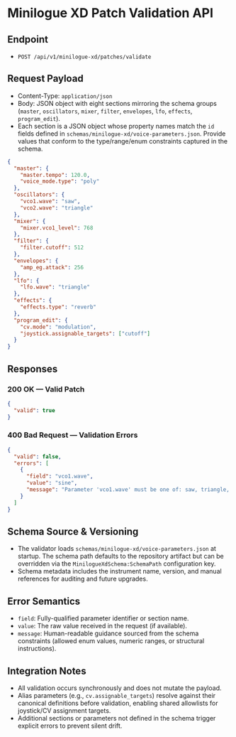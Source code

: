 # Minilogue XD Patch Validation API

## Endpoint
- `POST /api/v1/minilogue-xd/patches/validate`

## Request Payload
- Content-Type: `application/json`
- Body: JSON object with eight sections mirroring the schema groups (`master`, `oscillators`, `mixer`, `filter`, `envelopes`, `lfo`, `effects`, `program_edit`).
- Each section is a JSON object whose property names match the `id` fields defined in `schemas/minilogue-xd/voice-parameters.json`. Provide values that conform to the type/range/enum constraints captured in the schema.

```json
{
  "master": {
    "master.tempo": 120.0,
    "voice_mode.type": "poly"
  },
  "oscillators": {
    "vco1.wave": "saw",
    "vco2.wave": "triangle"
  },
  "mixer": {
    "mixer.vco1_level": 768
  },
  "filter": {
    "filter.cutoff": 512
  },
  "envelopes": {
    "amp_eg.attack": 256
  },
  "lfo": {
    "lfo.wave": "triangle"
  },
  "effects": {
    "effects.type": "reverb"
  },
  "program_edit": {
    "cv.mode": "modulation",
    "joystick.assignable_targets": ["cutoff"]
  }
}
```

## Responses

### 200 OK — Valid Patch
```json
{
  "valid": true
}
```

### 400 Bad Request — Validation Errors
```json
{
  "valid": false,
  "errors": [
    {
      "field": "vco1.wave",
      "value": "sine",
      "message": "Parameter 'vco1.wave' must be one of: saw, triangle, square."
    }
  ]
}
```

## Schema Source & Versioning
- The validator loads `schemas/minilogue-xd/voice-parameters.json` at startup. The schema path defaults to the repository artifact but can be overridden via the `MinilogueXdSchema:SchemaPath` configuration key.
- Schema metadata includes the instrument name, version, and manual references for auditing and future upgrades.

## Error Semantics
- `field`: Fully-qualified parameter identifier or section name.
- `value`: The raw value received in the request (if available).
- `message`: Human-readable guidance sourced from the schema constraints (allowed enum values, numeric ranges, or structural instructions).

## Integration Notes
- All validation occurs synchronously and does not mutate the payload.
- Alias parameters (e.g., `cv.assignable_targets`) resolve against their canonical definitions before validation, enabling shared allowlists for joystick/CV assignment targets.
- Additional sections or parameters not defined in the schema trigger explicit errors to prevent silent drift.
